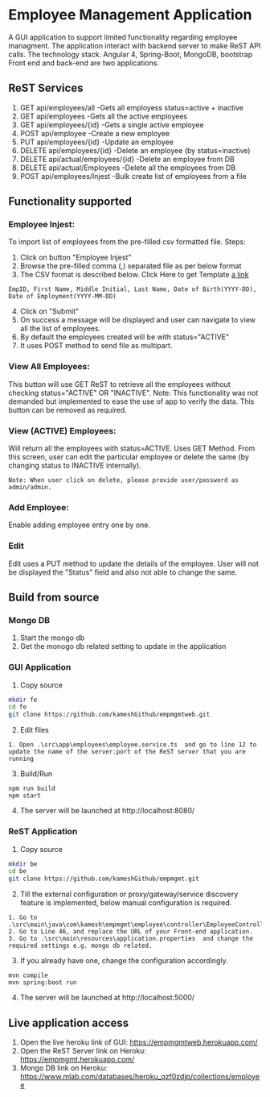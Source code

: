 # Employee Management Application
A GUI application to support limited functionality regarding employee managment. The application interact with backend server to make ReST API calls. 
The technology stack.
Angular 4, Spring-Boot, MongoDB, bootstrap
Front end and back-end are two applications.
## ReST Services
1. GET  api/employees/all             -Gets all employess status=active + inactive
2. GET  api/employees                 -Gets all the active employees
3. GET  api/employees/{id}            -Gets a single active employee
4. POST api/employee                  -Create a new employee
5. PUT  api/employees/{id}            -Update an employee
6. DELETE api/employees/{id}          -Delete an employee (by status=inactive)
7. DELETE api/actual/employees/{id}   -Delete an employee from DB
8. DELETE api/actual/Employees        -Delete all the employees from DB
9. POST api/employees/Injest          -Bulk create list of employees from a file

## Functionality supported
### Employee Injest: 
To import list of employees from the pre-filled csv formatted file. 
Steps:
 1. Click on button "Employee Injest"
 2. Browse the pre-filled comma (,) separated file as per below format
 3. The CSV format is described below. Click Here to get Template [a link](https://github.com/kameshGithub/empmgmtweb/blob/master/Employees.csv)
```
EmpID, First Name, Middle Initial, Last Name, Date of Birth(YYYY-DD), Date of Employment(YYYY-MM-DD)
```
 4. Click on "Submit"
 5. On success a message will be displayed and user can navigate to view all the list of employees.
 6. By default the employees created will be with status="ACTIVE"
 7. It uses POST method to send file as multipart.

### View All Employees: 
This button will use GET ReST to retrieve all the employees without checking status="ACTIVE" OR "INACTIVE". 
Note: This functionality was not demanded but implemented to ease the use of app to verify the data. This button can be removed as required.

### View (ACTIVE) Employees:
Will return all the employees with status=ACTIVE. Uses GET Method.
From this screen, user can edit the particular employee or delete the same (by changing status to INACTIVE internally).
```
Note: When user click on delete, please provide user/password as admin/admin.
```
### Add Employee:
Enable adding employee entry one by one. 

### Edit
Edit uses a PUT method to update the details of the employee. User will not be displayed the "Status" field and also not able to change the same.
## Build from source
### Mongo DB
1. Start the mongo db
2. Get the monogo db related setting to update in the application

### GUI Application
1. Copy source
```sh
mkdir fe
cd fe
git clone https://github.com/kameshGithub/empmgmtweb.git
```
2. Edit files
```
1. Open .\src\app\employees\employee.service.ts  and go to line 12 to update the name of the server:port of the ReST server that you are running
```
3. Build/Run
```
npm run build
npm start 
```
4. The server will be launched at http://localhost:8080/

### ReST Application
1. Copy source
```sh
mkdir be
cd be
git clone https://github.com/kameshGithub/empmgmt.git
```
2. Till the external configuration or proxy/gateway/service discovery feature is implemented, below manual configuration is required.
```
1. Go to .\src\main\java\com\kamesh\empmgmt\employee\controller\EmployeeController.java
2. Go to Line 46, and replace the URL of your Front-end application. 
3. Go to .\src\main\resources\application.properties  and change the required settings e.g. mongo db related.
```
3. If you already have one, change the configuration accordingly.
```
mvn compile
mvn spring:boot run
```
4. The server will be launched at http://localhost:5000/

## Live application access
1. Open the live heroku link of GUI: https://empmgmtweb.herokuapp.com/
2. Open the ReST Server link on Heroku: https://empmgmt.herokuapp.com/
3. Mongo DB link on Heroku: https://www.mlab.com/databases/heroku_qzf0zdjp/collections/employee





